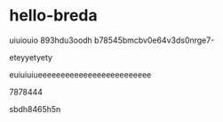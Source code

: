 # hello-breda
uiuiouio
893hdu3oodh
b78545bmcbv0e64v3ds0nrge7-

eteyyetyety

euiuiuiueeeeeeeeeeeeeeeeeeeeeeeee

7878444


sbdh8465h5n
